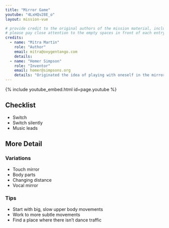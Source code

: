 ```yaml
---
title: "Mirror Game"
youtube: "4LxHQv28E_o"
layout: mission-vue

# provide credit to the original authors of the mission material, including yourself.
# please pay close attention to the empty spaces in front of each entry. mis-alignment will break the builds
credits:
  - name: "Mitra Martin"
    role: "Author"
    email: mitra@oxygentango.com
    details: 
  - name: "Homer Simpson"
    role: "Inventor"
    email: homer@simpsons.org
    details: "Originated the idea of playing with oneself in the mirror."
---
```


{% include youtube_embed.html id=page.youtube %}

## Checklist

* Switch
* Switch silently
* Music leads

## More Detail

### Variations

* Touch mirror
* Body parts
* Changing distance
* Vocal mirror

### Tips

* Start with big, slow upper body movements
* Work to more subtle movements
* Find a place where there isn’t dance traffic
